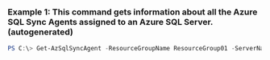 ### Example 1: This command gets information about all the Azure SQL Sync Agents assigned to an Azure SQL Server. (autogenerated)
```powershell
PS C:\> Get-AzSqlSyncAgent -ResourceGroupName ResourceGroup01 -ServerName Server01
```

